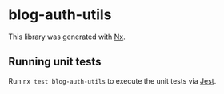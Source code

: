 # blog-auth-utils

This library was generated with [Nx](https://nx.dev).

## Running unit tests

Run `nx test blog-auth-utils` to execute the unit tests via [Jest](https://jestjs.io).
